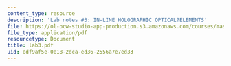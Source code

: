 ```yaml
---
content_type: resource
description: 'Lab notes #3: IN-LINE HOLOGRAPHIC OPTICAL?ELEMENTS'
file: https://ol-ocw-studio-app-production.s3.amazonaws.com/courses/mas-450-holographic-imaging-spring-2003/edf9af5e0e182dcaed362556a7e7ed33_lab3.pdf
file_type: application/pdf
resourcetype: Document
title: lab3.pdf
uid: edf9af5e-0e18-2dca-ed36-2556a7e7ed33
---
```

